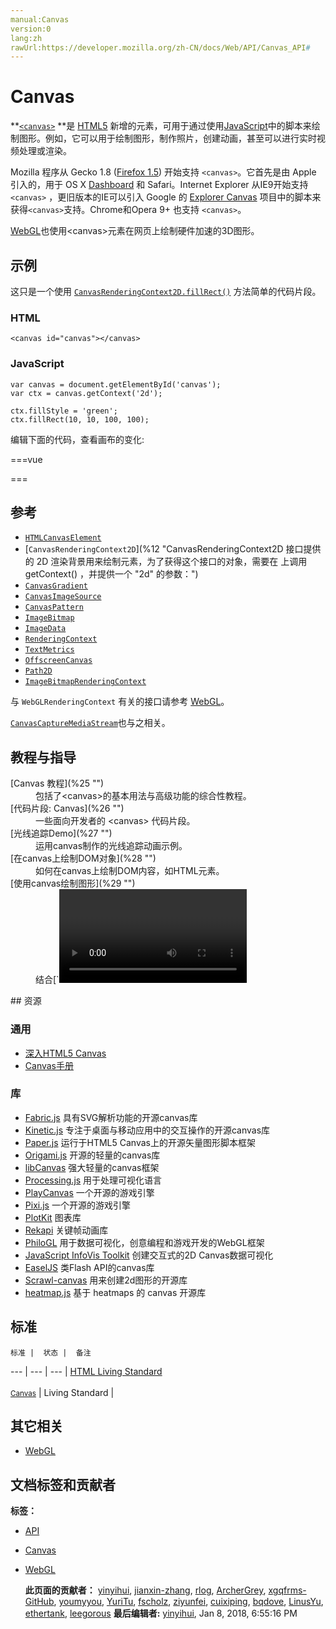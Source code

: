 ```yaml
---
manual:Canvas
version:0
lang:zh
rawUrl:https://developer.mozilla.org/zh-CN/docs/Web/API/Canvas_API#
---
```


# Canvas

  

  

**[`<canvas>`](%3 "<canvas>元素可被用来通过脚本（通常是JavaScript）绘制图形。比如,它可以被用来绘制图形,制作图片集合,甚至用来实现动画效果。你可以(也应该)在元素标签内写入可提供替代的的代码内容，这些内容将会在在旧的、不支持<canvas>元素的浏览器或是禁用了JavaScript的浏览器内渲染并展现。") **是 [HTML5](%4 "HTML") 新增的元素，可用于通过使用[JavaScript](%5 "JavaScript")中的脚本来绘制图形。例如，它可以用于绘制图形，制作照片，创建动画，甚至可以进行实时视频处理或渲染。

 

Mozilla 程序从 Gecko 1.8 ([Firefox 1.5](%6 "Firefox_1.5_for_developers")) 开始支持 `<canvas>`。它首先是由 Apple 引入的，用于 OS X [Dashboard](%7 "") 和 Safari。Internet Explorer 从IE9开始支持`<canvas>` ，更旧版本的IE可以引入 Google 的 [Explorer Canvas](%8 "") 项目中的脚本来获得`<canvas>`支持。Chrome和Opera 9+ 也支持 `<canvas>`。

 

[WebGL](%9 "WebGL")也使用&lt;canvas&gt;元素在网页上绘制硬件加速的3D图形。

 
## 示例<a name="示例"></a>
 

这只是一个使用 [`CanvasRenderingContext2D.fillRect()`](%10 "CanvasRenderingContext2D.fillRect() 是Canvas 2D API 绘制填充矩形的方法。矩形的起点在 (x, y) 位置，矩形的尺寸是 width 和 height ，fillStyle 属性决定矩形的样式。") 方法简单的代码片段。

 
### HTML<a name="HTML"></a>
 
```
<canvas id="canvas"></canvas>
```
 
### JavaScript<a name="JavaScript"></a>
 
```
var canvas = document.getElementById('canvas');
var ctx = canvas.getContext('2d');

ctx.fillStyle = 'green';
ctx.fillRect(10, 10, 100, 100);
```
 

编辑下面的代码，查看画布的变化:

===vue

<template>          

<canvas ref="canvas" width="400" height="200"></canvas>

</template>
        
        
<script>

module.exports = {
  mounted(){
      this.drawCanvas();
   }
  ,methods:{
    drawCanvas() {
      var canvas = this.$refs.canvas;
      var ctx = canvas.getContext("2d");

      ctx.clearRect(0, 0, canvas.width, canvas.height);
      ctx.fillStyle = "green";
      ctx.fillRect(10, 10, 100, 100);
    }
  }

}

</script>
      

===

 
## 参考<a name="参考"></a>
  
 * [`HTMLCanvasElement`](%11 "DOM canvas元素暴露了HTMLCanvasElement接口,该接口提供了用来操作一个canvas元素布局和呈现的属性和方法.HTMLCanvasElement接口继承了element接口的属性和方法.")
 * [`CanvasRenderingContext2D`](%12 "CanvasRenderingContext2D 接口提供的 2D 渲染背景用来绘制<canvas>元素，为了获得这个接口的对象，需要在 <canvas> 上调用 getContext() ，并提供一个 "2d" 的参数：")
 * [`CanvasGradient`](%13 "CanvasGradient 接口表示描述渐变的不透明对象。通过 CanvasRenderingContext2D.createLinearGradient() 或 CanvasRenderingContext2D.createRadialGradient() 的返回值得到.")
 * [`CanvasImageSource`](%14 "CanvasImageSource 是一个辅助类型，描述下面类型的任何一个对象：HTMLImageElement, HTMLVideoElement, HTMLCanvasElement, CanvasRenderingContext2D, 或 ImageBitmap.")
 * [`CanvasPattern`](%15 "CanvasPattern 接口表示描述一个模板（基于image, canvas或video）的不透明对象，通过 CanvasRenderingContext2D.createPattern() 方法创建.")
 * [`ImageBitmap`](%16 "ImageBitmap 接口表示能够被绘制到 <canvas> 上的位图图像，具有低延迟的特性。运用 createImageBitmap() 工厂方法模式，它可以从多种源中生成。 ImageBitmap提供了一种异步且高资源利用率的方式来为WebGL的渲染准备基础结构。")
 * [`ImageData`](%17 "ImageData 接口描述 <canvas> 元素的一个隐含像素数据的区域。使用 ImageData() 构造函数创建或者使用和 canvas 在一起的 CanvasRenderingContext2D 对象的创建方法： createImageData() 和 getImageData()。也可以使用 putImageData() 设置 canvas 的一部分。")
 * [`RenderingContext`](%18 "RenderingContext 是一个辅助类型，描述下面任何一个渲染上下文：  CanvasRenderingContext2D， WebGLRenderingContext 或者 WebGL2RenderingContext （继承自 WebGLRenderingContext）。")
 * [`TextMetrics`](%19 "在 canvas 中，TextMetrics 接口表示文本的尺寸，通过 CanvasRenderingContext2D.measureText() 方法创建。")
 * [`OffscreenCanvas`](%20 "OffscreenCanvas提供了一个可以脱离屏幕渲染的canvas对象。它在窗口环境和web worker环境均有效。")<i> </i>
 * [`Path2D`](%21 "Canvas 2D API 的接口 Path2D 用来声明路径，此路径稍后会被CanvasRenderingContext2D 对象使用。CanvasRenderingContext2D 接口的 路径方法 也存在于 Path2D 这个接口中，允许你在 canvas 中根据需要创建可以保留并重用的路径。")<i> </i>
 * [`ImageBitmapRenderingContext`](%22 "此页面仍未被本地化, 期待您的翻译!")<i> </i>
  
 

与 `WebGLRenderingContext` 有关的接口请参考 [WebGL](%23 "/zh-CN/docs/Web/WebGL")。

 

[`CanvasCaptureMediaStream`](%24 "CanvasCaptureMediaStream 接口表示 MediaStream 对 HTMLCanvasElement 元素进行实时画面捕捉的内容。")也与之相关。

 
## 教程与指导<a name="Documentation"></a>
 <dl> <dt>[Canvas 教程](%25 "")</dt> <dd>包括了&lt;canvas&gt;的基本用法与高级功能的综合性教程。</dd> <dt>[代码片段: Canvas](%26 "")</dt> <dd>一些面向开发者的 &lt;canvas&gt; 代码片段。</dd> <dt>[光线追踪Demo](%27 "")</dt> <dd>运用canvas制作的光线追踪动画示例。</dd> <dt>[在canvas上绘制DOM对象](%28 "")</dt> <dd>如何在canvas上绘制DOM内容，如HTML元素。</dd> <dt>[使用canvas绘制图形](%29 "") </dt> <dd>结合[`<video>`](%30 "HTML <video> 元素 用于在HTML或者XHTML文档中嵌入视频内容。")和 [`<canvas>`](%3 "<canvas>元素可被用来通过脚本（通常是JavaScript）绘制图形。比如,它可以被用来绘制图形,制作图片集合,甚至用来实现动画效果。你可以(也应该)在元素标签内写入可提供替代的的代码内容，这些内容将会在在旧的、不支持<canvas>元素的浏览器或是禁用了JavaScript的浏览器内渲染并展现。")来实现实时操作视频数据。</dd> </dl> 
## 资源<a name="Resources"></a>
 
### 通用<a name="通用"></a>
 
 * [深入HTML5 Canvas](%31 "")
 * [Canvas手册](%32 "")
  
### 库<a name="Libraries"></a>
 
 * [Fabric.js](%33 "") 具有SVG解析功能的开源canvas库
 * [Kinetic.js](%34 "") 专注于桌面与移动应用中的交互操作的开源canvas库
 * [Paper.js](%35 "") 运行于HTML5 Canvas上的开源矢量图形脚本框架
 * [Origami.js](%36 "") 开源的轻量的canvas库
 * [libCanvas](%37 "") 强大轻量的canvas框架
 * [Processing.js](%38 "") 用于处理可视化语言
 * [PlayCanvas](%39 "") 一个开源的游戏引擎
 * [Pixi.js](%40 "") 一个开源的游戏引擎
 * [PlotKit](%41 "") 图表库
 * [Rekapi](%42 "") 关键帧动画库
 * [PhiloGL](%43 "") 用于数据可视化，创意编程和游戏开发的WebGL框架
 * [JavaScript InfoVis Toolkit](%44 "") 创建交互式的2D Canvas数据可视化
 * [EaselJS](%45 "") 类Flash API的canvas库
 * [Scrawl-canvas](%46 "") 用来创建2d图形的开源库
 * [heatmap.js](%47 "") 基于 heatmaps 的 canvas 开源库
  
## 标准<a name="Specifications"></a>
    标准 |  状态 |  备注 
  ---  |  ---  |  ---  | 
   [HTML Living Standard<br></br><small>Canvas</small>](%48 "") |  Living Standard |    
 
  
## 其它相关<a name="其它相关"></a>
 
 * [WebGL](%49 "")
  

   
## 文档标签和贡献者
   **标签：** 
 * [API](%50 "")
 * [Canvas](%51 "")
 * [WebGL](%52 "")
  
   **此页面的贡献者：** [yinyihui](%53 ""), [jianxin-zhang](%54 ""), [rlog](%55 ""), [ArcherGrey](%56 ""), [xgqfrms-GitHub](%57 ""), [youmyyou](%58 ""), [YuriTu](%59 ""), [fscholz](%60 ""), [ziyunfei](%61 ""), [cuixiping](%62 ""), [bqdove](%63 ""), [LinusYu](%64 ""), [ethertank](%65 ""), [leegorous](%66 "") 
   **最后编辑者:** [yinyihui](%53 ""), <time>Jan 8, 2018, 6:55:16 PM</time> 
 
 
